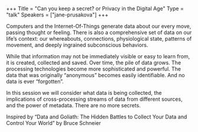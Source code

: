 +++
Title = "Can you keep a secret? or Privacy in the Digital Age"
Type = "talk"
Speakers = ["jane-prusakova"]
+++

Computers and the Internet-Of-Things generate data about our every move, passing thought or feeling. There is also a comprehensive set of data on our life’s context: our whereabouts, connections, physiological state, patterns of movement, and deeply ingrained subconscious behaviors.

While that information may not be immediately visible or easy to learn from, it is created, collected and saved. Over time, the pile of data grows. The processing technologies become more sophisticated and powerful. The data that was originally “anonymous” becomes easily identifiable. And no data is ever “forgotten”.

In this session we will consider what data is being collected, the implications of cross-processing streams of data from different sources, and the power of metadata. There are no more secrets.

Inspired by “Data and Goliath: The Hidden Battles to Collect Your Data and Control Your World” by Bruce Schneier
